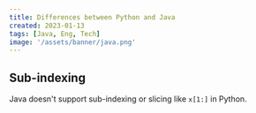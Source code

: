 ```yaml
---
title: Differences between Python and Java
created: 2023-01-13
tags: [Java, Eng, Tech]
image: '/assets/banner/java.png'
---
```

## Sub-indexing
Java doesn't support sub-indexing or slicing like `x[1:]` in Python.